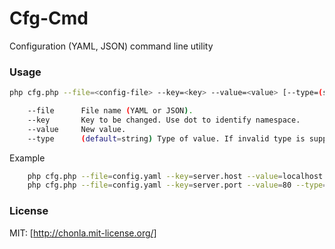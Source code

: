 # Cfg-Cmd
Configuration (YAML, JSON) command line utility

### Usage
```sh
php cfg.php --file=<config-file> --key=<key> --value=<value> [--type=(string|number|boolean)]

    --file      File name (YAML or JSON).
    --key       Key to be changed. Use dot to identify namespace.
    --value     New value.
    --type      (default=string) Type of value. If invalid type is supplied, string is used.
```

Example
```sh
    php cfg.php --file=config.yaml --key=server.host --value=localhost
    php cfg.php --file=config.yaml --key=server.port --value=80 --type=number
```

### License
MIT: [http://chonla.mit-license.org/]
